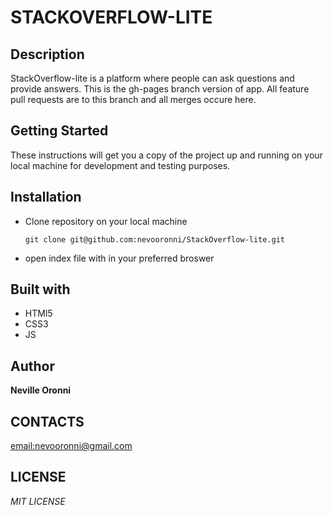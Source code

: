 # STACKOVERFLOW-LITE

## Description

StackOverflow-lite is a platform where people can ask questions and provide answers. This is the gh-pages branch version of app. All feature pull requests are to this branch and all merges occure here.

## Getting Started

These instructions will get you a copy of the project up and running on your local machine for development and testing purposes.

## Installation
* Clone repository on your local machine
  ```
  git clone git@github.com:nevooronni/StackOverflow-lite.git
  ```

* open index file with in your preferred broswer

## Built with
* HTMl5
* CSS3
* JS

## Author
**Neville Oronni**

## CONTACTS

[email:nevooronni@gmail.com](nevooronni@gmail.com)

## LICENSE

*MIT LICENSE*
